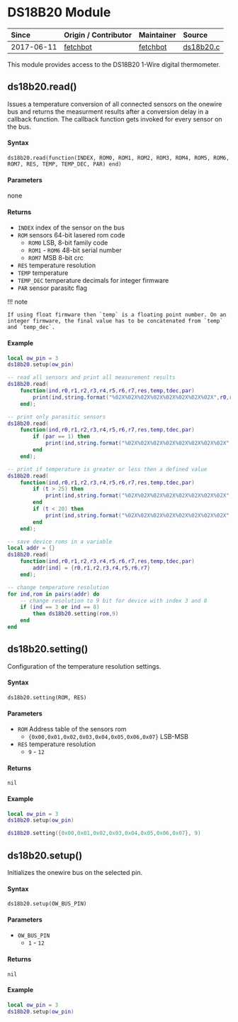 # DS18B20 Module
| Since  | Origin / Contributor  | Maintainer  | Source  |
| :----- | :-------------------- | :---------- | :------ |
| 2017-06-11 | [fetchbot](https://github.com/fetchbot) | [fetchbot](https://github.com/fetchbot) | [ds18b20.c](../../../app/modules/ds18b20.c)|

This module provides access to the DS18B20 1-Wire digital thermometer.

## ds18b20.read()
Issues a temperature conversion of all connected sensors on the onewire bus and returns the measurment results after a conversion delay in a callback function.
The callback function gets invoked for every sensor on the bus.

#### Syntax
`ds18b20.read(function(INDEX, ROM0, ROM1, ROM2, ROM3, ROM4, ROM5, ROM6, ROM7, RES, TEMP, TEMP_DEC, PAR) end)`

#### Parameters
none

#### Returns
- `INDEX` index of the sensor on the bus
- `ROM` sensors 64-bit lasered rom code
	* `ROM0` LSB, 8-bit family code
	* `ROM1` - `ROM6` 48-bit serial number
	* `ROM7` MSB 8-bit crc
- `RES` temperature resolution
- `TEMP` temperature
- `TEMP_DEC` temperature decimals for integer firmware
- `PAR` sensor parasitc flag

!!! note

	If using float firmware then `temp` is a floating point number. On an integer firmware, the final value has to be concatenated from `temp` and `temp_dec`.

#### Example
```lua
local ow_pin = 3
ds18b20.setup(ow_pin)

-- read all sensors and print all measurement results
ds18b20.read(
	function(ind,r0,r1,r2,r3,r4,r5,r6,r7,res,temp,tdec,par)
		print(ind,string.format("%02X%02X%02X%02X%02X%02X%02X%02X",r0,r1,r2,r3,r4,r5,r6,r7),res,temp,tdec,par)
	end);

-- print only parasitic sensors
ds18b20.read(
	function(ind,r0,r1,r2,r3,r4,r5,r6,r7,res,temp,tdec,par)
		if (par == 1) then
			print(ind,string.format("%02X%02X%02X%02X%02X%02X%02X%02X",r0,r1,r2,r3,r4,r5,r6,r7),res,temp,tdec,par)
		end
	end);

-- print if temperature is greater or less then a defined value
ds18b20.read(
	function(ind,r0,r1,r2,r3,r4,r5,r6,r7,res,temp,tdec,par)
		if (t > 25) then
			print(ind,string.format("%02X%02X%02X%02X%02X%02X%02X%02X",r0,r1,r2,r3,r4,r5,r6,r7),res,temp,tdec,par)
		end
		if (t < 20) then
			print(ind,string.format("%02X%02X%02X%02X%02X%02X%02X%02X",r0,r1,r2,r3,r4,r5,r6,r7),res,temp,tdec,par)
		end
	end);

-- save device roms in a variable
local addr = {}
ds18b20.read(
	function(ind,r0,r1,r2,r3,r4,r5,r6,r7,res,temp,tdec,par)
		addr[ind] = {r0,r1,r2,r3,r4,r5,r6,r7}
	end);

-- change temperature resolution
for ind,rom in pairs(addr) do
	-- change resolution to 9 bit for device with index 3 and 8
	if (ind == 3 or ind == 8)
		then ds18b20.setting(rom,9)
	end
end
```

## ds18b20.setting()
Configuration of the temperature resolution settings.

#### Syntax
`ds18b20.setting(ROM, RES)`

#### Parameters
- `ROM` Address table of the sensors rom
	* `{0x00,0x01,0x02,0x03,0x04,0x05,0x06,0x07}` LSB-MSB
- `RES` temperature resolution
	* `9` - `12`

#### Returns
`nil`

#### Example
```lua
local ow_pin = 3
ds18b20.setup(ow_pin)

ds18b20.setting({0x00,0x01,0x02,0x03,0x04,0x05,0x06,0x07}, 9)
```

## ds18b20.setup()
Initializes the onewire bus on the selected pin.

#### Syntax
`ds18b20.setup(OW_BUS_PIN)`

#### Parameters
- `OW_BUS_PIN`
	* `1` - `12`

#### Returns
`nil`

#### Example
```lua
local ow_pin = 3
ds18b20.setup(ow_pin)
```